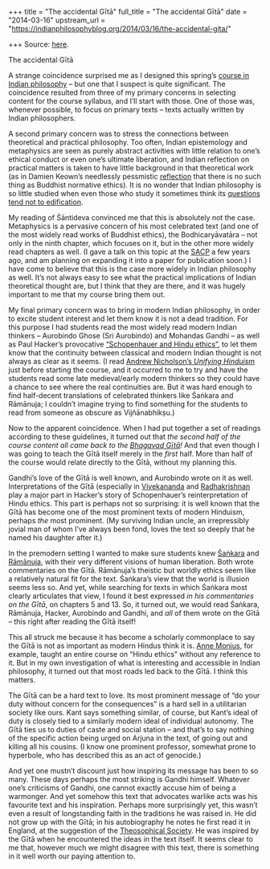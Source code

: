 +++
title = "The accidental Gītā"
full_title = "The accidental Gītā"
date = "2014-03-16"
upstream_url = "https://indianphilosophyblog.org/2014/03/16/the-accidental-gita/"

+++
Source: [here](https://indianphilosophyblog.org/2014/03/16/the-accidental-gita/).

The accidental Gītā

A strange coincidence surprised me as I designed this spring’s [course
in Indian
philosophy](http://loveofallwisdom.com/blog/2014/02/understanding-understanding/)
– but one that I suspect is quite significant. The coincidence resulted
from three of my primary concerns in selecting content for the course
syllabus, and I’ll start with those. One of those was, whenever
possible, to focus on primary texts – texts actually written by Indian
philosophers.

A second primary concern was to stress the connections between
theoretical and practical philosophy. Too often, Indian epistemology and
metaphysics are seen as purely abstract activities with little relation
to one’s ethical conduct or even one’s ultimate liberation, and Indian
reflection on practical matters is taken to have little background in
that theoretical work (as in Damien Keown’s needlessly pessmistic
[reflection](http://books.google.com/books?id=mH2HBJXnFD0C&pg=PA40&lpg=PA40&dq=damien+keown+%22buddhism+morality+without+ethics%22&source=bl&ots=azTA7ue1bs&sig=0Rky-dARaOY5TilicZEcpILSCdU&hl=en&sa=X&ei=LSYCU860IKmR0QHTpYD4Dw&ved=0CCcQ6AEwAA#v=onepage&q=damien%20keown%20%22buddhism%20morality%20without%20ethics%22&f=false)
that there is no such thing as Buddhist normative ethics). It is no
wonder that Indian philosophy is so little studied when even those who
study it sometimes think its [questions tend not to
edification](http://loveofallwisdom.com/blog/2012/08/in-praise-of-questions-which-tend-not-to-edification/).

My reading of Śāntideva convinced me that this is absolutely not the
case. Metaphysics is a pervasive concern of his most celebrated text
(and one of the most widely read works of Buddhist ethics), the
Bodhicaryāvatāra – not only in the ninth chapter, which focuses on it,
but in the other more widely read chapters as well. (I gave a talk on
this topic at the [SACP](sacpweb.org) a few years ago, and am planning
on expanding it into a paper for publication soon.) I have come to
believe that this is the case more widely in Indian philosophy as well.
It’s not always easy to see what the practical implications of Indian
theoretical thought are, but I think that they are there, and it was
hugely important to me that my course bring them out.

My final primary concern was to bring in modern Indian philosophy, in
order to excite student interest and let them know it is not a dead
tradition. For this purpose I had students read the most widely read
modern Indian thinkers – Aurobindo Ghose (Sri Aurobindo) and Mohandas
Gandhi – as well as Paul Hacker’s provocative [“Schopenhauer and Hindu
ethics”](http://loveofallwisdom.com/blog/2010/08/schopenhauer-and-the-tat-tvam-asi-ethic/),
to let them know that the continuity between classical and modern Indian
thought is not always as clear as it seems. (I read [Andrew Nicholson’s
*Unifying
Hinduism*](http://loveofallwisdom.com/blog/2014/01/a-synthesis-beyond-orientalism/)
just before starting the course, and it occurred to me to try and have
the students read some late medieval/early modern thinkers so they could
have a chance to see where the real continuities are. But it was hard
enough to find half-decent translations of celebrated thinkers like
Śaṅkara and Rāmānuja; I couldn’t imagine trying to find something for
the students to read from someone as obscure as Vijñānabhikṣu.)

Now to the apparent coincidence. When I had put together a set of
readings according to these guidelines, it turned out that *the second
half of the course content all came back to the [Bhagavad
Gītā](http://en.wikipedia.org/wiki/Bhagavad_Gita)!* And that even though
I was going to teach the Gītā itself merely in the *first* half. More
than half of the course would relate directly to the Gītā, without my
planning this.

Gandhi’s love of the Gītā is well known, and Aurobindo wrote on it as
well. Interpretations of the Gītā (especially in
[Vivekananda](http://en.wikipedia.org/wiki/Vivekananda) and
[Radhakrishnan](http://www.iep.utm.edu/radhakri/) play a major part in
Hacker’s story of Schopenhauer’s reinterpretation of Hindu ethics. This
part is perhaps not so surprising: it is well known that the Gītā has
become one of the most prominent texts of modern Hinduism, perhaps *the*
most prominent. (My surviving Indian uncle, an irrepressibly jovial man
of whom I’ve always been fond, loves the text so deeply that he named
his daughter after it.)

In the premodern setting I wanted to make sure students knew
[Śaṅkara](http://en.wikipedia.org/wiki/Adi_Shankara) and
[Rāmānuja](http://www.iep.utm.edu/ramanuja/), with their very different
visions of human liberation. Both wrote commentaries on the Gītā.
Rāmānuja’s theistic but worldly ethics seem like a relatively natural
fit for the text. Śaṅkara’s view that the world is illusion seems less
so. And yet, while searching for texts in which Śaṅkara most clearly
articulates that view, I found it best expressed *in his commentaries on
the Gītā*, on chapters 5 and 13. So, it turned out, we would read
Śaṅkara, Rāmānuja, Hacker, Aurobindo and Gandhi, and *all* of them wrote
on the Gītā – this right after reading the Gītā itself!

This all struck me because it has become a scholarly commonplace to say
the Gītā is not as important as modern Hindus think it is. [Anne
Monius](http://www.hds.harvard.edu/people/faculty/anne-e-monius), for
example, taught an entire course on “Hindu ethics” without any reference
to it. But in my own investigation of what is interesting and accessible
in Indian philosophy, it turned out that most roads led back to the
Gītā. I think this matters.

The Gītā can be a hard text to love. Its most prominent message of “do
your duty without concern for the consequences” is a hard sell in a
utilitarian society like ours. Kant says something similar, of course,
but Kant’s ideal of duty is closely tied to a similarly modern ideal of
individual autonomy. The Gītā ties us to duties of caste and social
station – and that’s to say nothing of the specific action being urged
on Arjuna in the text, of going out and killing all his cousins. (I know
one prominent professor, somewhat prone to hyperbole, who has described
this as an act of genocide.)

And yet one mustn’t discount just how inspiring its message has been to
so many. These days perhaps the most striking is Gandhi himself.
Whatever one’s criticisms of Gandhi, one cannot exactly accuse him of
being a warmonger. And yet somehow this text that advocates warlike acts
was his favourite text and his inspiration. Perhaps more surprisingly
yet, this wasn’t even a result of longstanding faith in the traditions
he was raised in. He did not grow up with the Gītā; in his autobiography
he notes he first read it in England, at the suggestion of the
[Theosophical
Society](http://en.wikipedia.org/wiki/Theosophical_Society). He was
inspired by the Gītā when he encountered the ideas in the text itself.
It seems clear to me that, however much we might disagree with this
text, there is something in it well worth our paying attention to.
